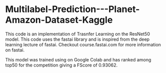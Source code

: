 # Multilabel-Prediction---Planet-Amazon-Dataset-Kaggle

This code is an implementation of Trasnfer Learning on the ResNet50 model. This code uses the fastai library and is inspired 
from the deep learning lecture of fastai. Checkout course.fastai.com for more information on fastai. 

This model was trained using on Google Colab and has ranked among top50 for the competition giving a FScore of 0.93062. 
